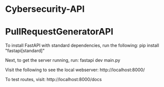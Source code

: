 # Cybersecurity-API

# PullRequestGeneratorAPI

To install FastAPI with standard dependencies, run the following:
pip install "fastapi[standard]"

Next, to get the server running, run:
fastapi dev main.py

Visit the following to see the local webserver:
http://localhost:8000/

To test routes, visit:
http://localhost:8000/docs
